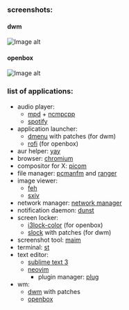 ### screenshots:

#### dwm
![Image alt](https://raw.githubusercontent.com/sadparadiseinhell/dotfiles/master/images/dracula_dark_bg_scrot.png)

#### openbox
![Image alt](https://raw.githubusercontent.com/sadparadiseinhell/dotfiles/master/images/openboxscrot.png)

### list of applications:

* audio player:
  - [mpd](https://www.musicpd.org/) + [ncmpcpp](https://rybczak.net/ncmpcpp/)
  - [spotify](https://www.spotify.com/us/download/linux)
* application launcher:
  - [dmenu](https://tools.suckless.org/dmenu/) with patches (for dwm)
  - [rofi](https://github.com/davatorium/rofi) (for openbox)
* aur helper: [yay](https://github.com/Jguer/yay)
* browser: [chromium](https://www.chromium.org/)
* compositor for X: [picom](https://github.com/yshui/picom)
* file manager: [pcmanfm](https://wiki.lxde.org/en/PCManFM) and [ranger](https://ranger.github.io/)
* image viewer:
  - [feh](https://feh.finalrewind.org/)
  - [sxiv](https://github.com/muennich/sxiv)
* network manager: [network manager](https://wiki.gnome.org/Projects/NetworkManager/)
* notification daemon: [dunst](https://dunst-project.org/)
* screen locker:
  - [i3lock-color](https://github.com/Raymo111/i3lock-color/) (for openbox)
  - [slock](https://tools.suckless.org/slock/) with patches (for dwm)
* screenshot tool: [maim](https://github.com/naelstrof/maim)
* terminal: [st](https://st.suckless.org/)
* text editor:
  - [sublime text 3](https://www.sublimetext.com/3)
  - [neovim](https://neovim.io/)
    - plugin manager: [plug](https://github.com/junegunn/vim-plug)
* wm:
  - [dwm](https://dwm.suckless.org/) with patches
  - [openbox](https://github.com/dylanaraps/openbox-patched)
